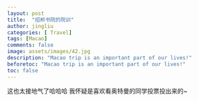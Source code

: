 ```yaml
---
layout: post
title:  "绍邦书院的院训"
author: jingliu
categories: [ Travel]
tags: [Macao]
comments: false
image: assets/images/42.jpg
description: "Macao trip is an important part of our lives!"
beforetoc: "Macao trip is an important part of our lives!"
toc: false
---
```

  
这也太接地气了哈哈哈
我怀疑是喜欢看奥特曼的同学投票投出来的~
